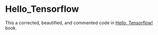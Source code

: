 # Hello_Tensorflow

This a corrected, beautified, and commented code in [Hello, Tensorflow!](https://www.oreilly.com/learning/hello-tensorflow) book.
